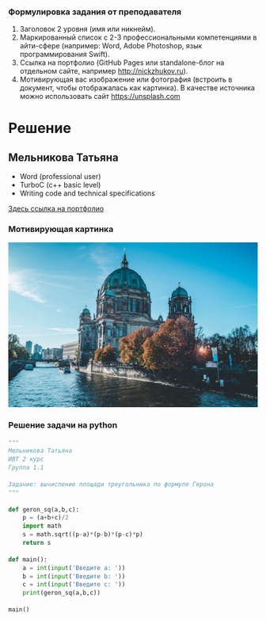 ### Формулировка задания от преподавателя

1. Заголовок 2 уровня (имя или никнейм).
2. Маркированный список с 2-3 профессиональными компетенциями в айти-сфере (например: Word, Adobe Photoshop, язык программирования Swift).
3. Ссылка на портфолио (GitHub Pages или standalone-блог на отдельном сайте, например http://nickzhukov.ru).
4. Мотивирующая вас изображение или фотография (встроить в документ, чтобы отображалась как картинка). В качестве источника можно использовать сайт https://unsplash.com 

# Решение

## Мельникова Татьяна

- Word (professional user)
- TurboC (c++ basic level)
- Writing code and technical specifications

[Здесь ссылка на портфолио](https://tannia6849.github.io)

### Мотивирующая картинка

![Берлин](photo-1509136561942-7d8663edaaa2.jpg "Берлинский кафедральный собор")

### Решение задачи на python

```python
"""
Мельникова Татьяна 
ИВТ 2 курс 
Группа 1.1

Задание: вычисление площади треугольника по формуле Герона
"""

def geron_sq(a,b,c):
    p = (a+b+c)/2
    import math
    s = math.sqrt((p-a)*(p-b)*(p-c)*p)
    return s

def main():
    a = int(input('Введите a: '))
    b = int(input('Введите b: '))
    c = int(input('Введите c: '))
    print(geron_sq(a,b,c))

main()
```

